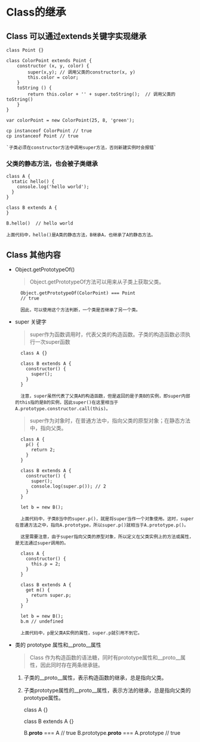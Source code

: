 # Class的继承

## Class 可以通过extends关键字实现继承

    class Point {}

    class ColorPoint extends Point {
        constructor (x, y, color) {
            super(x,y); // 调用父类的constructor(x, y)
            this.color = color;
        }
        toString () {
            return this.color + '' + super.toString();  // 调用父类的toString()
        }
    }

    var colorPoint = new ColorPoint(25, 8, 'green');

    cp instanceof ColorPoint // true
    cp instanceof Point // true

    `子类必须在constructor方法中调用super方法，否则新建实例时会报错`

### 父类的静态方法，也会被子类继承

    class A {
      static hello() {
        console.log('hello world');
      }
    }

    class B extends A {
    }

    B.hello()  // hello world

    上面代码中，hello()是A类的静态方法，B继承A，也继承了A的静态方法。

## Class 其他内容

* Object.getPrototypeOf()
    > Object.getPrototypeOf方法可以用来从子类上获取父类。

        Object.getPrototypeOf(ColorPoint) === Point
        // true

        因此，可以使用这个方法判断，一个类是否继承了另一个类。

* super 关键字
    > super作为函数调用时，代表父类的构造函数。子类的构造函数必须执行一次super函数

        class A {}

        class B extends A {
          constructor() {
            super();
          }
        }

        注意，super虽然代表了父类A的构造函数，但是返回的是子类B的实例，即super内部的this指的是B的实例，因此super()在这里相当于A.prototype.constructor.call(this)。

    > super作为对象时，在普通方法中，指向父类的原型对象；在静态方法中，指向父类。

        class A {
          p() {
            return 2;
          }
        }

        class B extends A {
          constructor() {
            super();
            console.log(super.p()); // 2
          }
        }

        let b = new B();

        上面代码中，子类B当中的super.p()，就是将super当作一个对象使用。这时，super在普通方法之中，指向A.prototype，所以super.p()就相当于A.prototype.p()。

        这里需要注意，由于super指向父类的原型对象，所以定义在父类实例上的方法或属性，是无法通过super调用的。

        class A {
          constructor() {
            this.p = 2;
          }
        }

        class B extends A {
          get m() {
            return super.p;
          }
        }

        let b = new B();
        b.m // undefined

        上面代码中，p是父类A实例的属性，super.p就引用不到它。

* 类的 prototype 属性和__proto__属性
    > Class 作为构造函数的语法糖，同时有prototype属性和__proto__属性，因此同时存在两条继承链。

    1. 子类的__proto__属性，表示构造函数的继承，总是指向父类。

    2. 子类prototype属性的__proto__属性，表示方法的继承，总是指向父类的prototype属性。

        class A {}

        class B extends A {}

        B.__proto__ === A // true
        B.prototype.__proto__ === A.prototype // true






